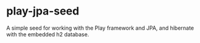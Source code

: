 play-jpa-seed
=============

A simple seed for working with the Play framework and JPA, and hibernate with the embedded h2 database.  
